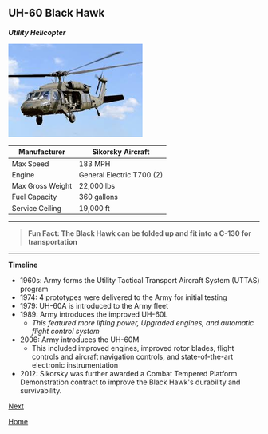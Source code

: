 ## UH-60 Black Hawk 
_**Utility Helicopter**_




![UH-60M](blackhawk.jpg)


| Manufacturer | Sikorsky Aircraft |
| ----------- | ----------- |
|  Max Speed | 183 MPH |
| Engine | General Electric T700 (2)  |
| Max Gross Weight |  22,000 lbs |
| Fuel Capacity | 360 gallons | 
| Service Ceiling | 19,000 ft | 
---
> **Fun Fact: The Black Hawk can be folded up and fit into a C-130 for transportation** 
---
**Timeline**
- 1960s: Army forms the Utility Tactical Transport Aircraft System (UTTAS) program 
- 1974: 4 prototypes were delivered to the Army for initial testing
- 1979: UH-60A is introduced to the Army fleet 
- 1989: Army introduces the improved UH-60L
    - _This featured more lifting power, Upgraded engines, and automatic flight control system_
- 2006: Army introduces the UH-60M
    - This included improved engines, improved rotor blades, flight controls and aircraft navigation controls, and state-of-the-art electronic instrumentation 
- 2012: Sikorsky was further awarded a Combat Tempered Platform Demonstration contract to improve the Black Hawk's durability and survivability. 

[Next](Lakota.md)

[Home](README.md)
